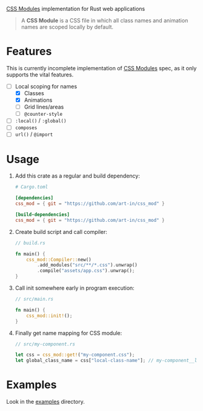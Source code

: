 [CSS Modules] implementation for Rust web applications

> A **CSS Module** is a CSS file in which all class names and animation names are scoped locally by default.

# Features

This is currently incomplete implementation of [CSS Modules] spec, as it only supports the vital features.

-   [ ] Local scoping for names
    -   [x] Classes
    -   [x] Animations
    -   [ ] Grid lines/areas
    -   [ ] `@counter-style`
-   [ ] `:local()` / `:global()`
-   [ ] `composes`
-   [ ] `url()` / `@import`

# Usage

1. Add this crate as a regular and build dependency:

    ```toml
    # Cargo.toml

    [dependencies]
    css_mod = { git = "https://github.com/art-in/css_mod" }

    [build-dependencies]
    css_mod = { git = "https://github.com/art-in/css_mod" }
    ```

2. Create build script and call compiler:

    ```rust
    // build.rs

    fn main() {
        css_mod::Compiler::new()
            .add_modules("src/**/*.css").unwrap()
            .compile("assets/app.css").unwrap();
    }
    ```

3. Call init somewhere early in program execution:

    ```rust
    // src/main.rs

    fn main() {
        css_mod::init!();
    }
    ```

4. Finally get name mapping for CSS module:

    ```rust
    // src/my-component.rs

    let css = css_mod::get!("my-component.css");
    let global_class_name = css["local-class-name"]; // my-component__local-class-name__0
    ```

# Examples

Look in the [examples](./examples/) directory.

[css modules]: https://github.com/css-modules/css-modules
